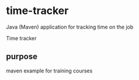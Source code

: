 # time-tracker
Java (Maven) application for tracking time on the job

Time tracker
## purpose 
maven example for training courses
 